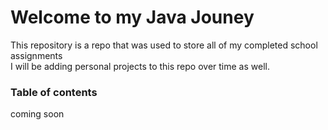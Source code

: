 <h1> 
Welcome to my Java Jouney
</h1>
<p> This repository is a repo that was used to store all of my completed school assignments <br> I will be adding personal projects to this repo over time as well. </br></p>
<h3> Table of contents </h3>
<p> coming soon </p>
